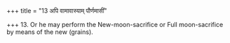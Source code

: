 +++
title = "13 अपि वामावास्याम् पौर्णमासीं"

+++
13. Or he may perform the New-moon-sacrifice or Full moon-sacrifice by means of the new (grains). 

